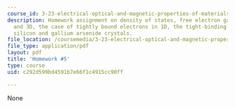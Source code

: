 ```yaml
---
course_id: 3-23-electrical-optical-and-magnetic-properties-of-materials-fall-2007
description: Homework assignment on density of states, free electron gas in 1D, 2D
  and 3D, the case of tightly bound electrons in 1D, the tight-binding method, and
  silicon and gallium arsenide crystals.
file_location: /coursemedia/3-23-electrical-optical-and-magnetic-properties-of-materials-fall-2007/c292d599bd4591b7e66f1c4915cc90ff_ps5.pdf
file_type: application/pdf
layout: pdf
title: 'Homework #5'
type: course
uid: c292d599bd4591b7e66f1c4915cc90ff

---
```

None